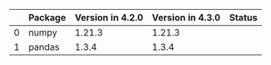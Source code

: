 <!-- markdown-link-check-disable -->

|    | Package   | Version in 4.2.0   | Version in 4.3.0   | Status   |
|---:|:----------|:-------------------|:-------------------|:---------|
|  0 | numpy     | 1.21.3             | 1.21.3             |          |
|  1 | pandas    | 1.3.4              | 1.3.4              |          |